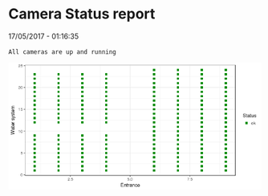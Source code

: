 Camera Status report
================
17/05/2017 - 01:16:35

    All cameras are up and running

![](camreport_files/figure-markdown_github/unnamed-chunk-2-1.png)
